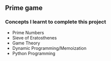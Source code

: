 ## Prime game

### Concepts I learnt to complete this project

* Prime Numbers
* Sieve of Eratosthenes
* Game Theory
* Dynamic Programming/Memoization
* Python Programming


